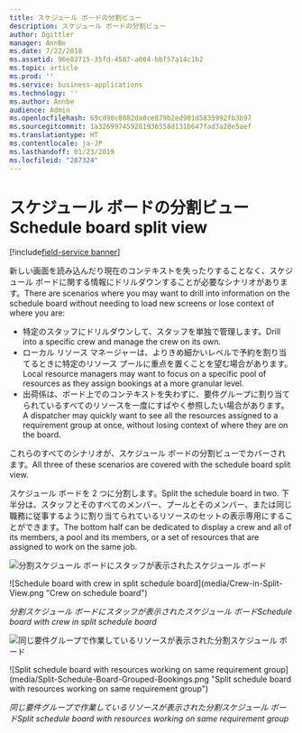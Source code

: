 ```yaml
---
title: スケジュール ボードの分割ビュー
description: スケジュール ボードの分割ビュー
author: Dgittler
manager: AnnBe
ms.date: 7/22/2018
ms.assetid: 96e82715-35fd-4587-a004-bbf57a14c1b2
ms.topic: article
ms.prod: ''
ms.service: business-applications
ms.technology: ''
ms.author: Annbe
audience: Admin
ms.openlocfilehash: 69cd90c0882da0ce879b2ed901d5835992fb3b97
ms.sourcegitcommit: 1a326997459281936558d131b647fad3a28e5aef
ms.translationtype: HT
ms.contentlocale: ja-JP
ms.lasthandoff: 01/23/2019
ms.locfileid: "287324"
---
```

#  <a name="schedule-board-split-view"></a><span data-ttu-id="6a4b7-103">スケジュール ボードの分割ビュー</span><span class="sxs-lookup"><span data-stu-id="6a4b7-103">Schedule board split view</span></span>

[!include[field-service banner](../../../includes/field-service.md)]


<span data-ttu-id="6a4b7-104">新しい画面を読み込んだり現在のコンテキストを失ったりすることなく、スケジュール ボードに関する情報にドリルダウンすることが必要なシナリオがあります。</span><span class="sxs-lookup"><span data-stu-id="6a4b7-104">There are scenarios where you may want to drill into information on the schedule board without needing to load new screens or lose context of where you are:</span></span>

*   <span data-ttu-id="6a4b7-105">特定のスタッフにドリルダウンして、スタッフを単独で管理します。</span><span class="sxs-lookup"><span data-stu-id="6a4b7-105">Drill into a specific crew and manage the crew on its own.</span></span> 
*   <span data-ttu-id="6a4b7-106">ローカル リソース マネージャーは、よりきめ細かいレベルで予約を割り当てるときに特定のリソース プールに重点を置くことを望む場合があります。</span><span class="sxs-lookup"><span data-stu-id="6a4b7-106">Local resource managers may want to focus on a specific pool of resources as they assign bookings at a more granular level.</span></span>
*   <span data-ttu-id="6a4b7-107">出荷係は、ボード上でのコンテキストを失わずに、要件グループに割り当てられているすべてのリソースを一度にすばやく参照したい場合があります。</span><span class="sxs-lookup"><span data-stu-id="6a4b7-107">A dispatcher may quickly want to see all the resources assigned to a requirement group at once, without losing context of where they are on the board.</span></span>

<span data-ttu-id="6a4b7-108">これらのすべてのシナリオが、スケジュール ボードの分割ビューでカバーされます。</span><span class="sxs-lookup"><span data-stu-id="6a4b7-108">All three of these scenarios are covered with the schedule board split view.</span></span>

<span data-ttu-id="6a4b7-109">スケジュール ボードを 2 つに分割します。</span><span class="sxs-lookup"><span data-stu-id="6a4b7-109">Split the schedule board in two.</span></span> <span data-ttu-id="6a4b7-110">下半分は、スタッフとそのすべてのメンバー、プールとそのメンバー、または同じ職務に従事するように割り当てられているリソースのセットの表示専用にすることができます。</span><span class="sxs-lookup"><span data-stu-id="6a4b7-110">The bottom half can be dedicated to display a crew and all of its members, a pool and its members, or a set of resources that are assigned to work on the same job.</span></span>

<span data-ttu-id="6a4b7-111">![分割スケジュール ボードにスタッフが表示されたスケジュール ボード](media/Crew-in-Split-View.png "スケジュール ボード上のスタッフ")
<!-- picture --></span><span class="sxs-lookup"><span data-stu-id="6a4b7-111">![Schedule board with crew in split schedule board](media/Crew-in-Split-View.png "Crew on schedule board")
<!-- picture --></span></span>

<span data-ttu-id="6a4b7-112">*分割スケジュール ボードにスタッフが表示されたスケジュール ボード*</span><span class="sxs-lookup"><span data-stu-id="6a4b7-112">*Schedule board with crew in split schedule board*</span></span>

<span data-ttu-id="6a4b7-113">![同じ要件グループで作業しているリソースが表示された分割スケジュール ボード](media/Split-Schedule-Board-Grouped-Bookings.png "同じ要件グループで作業しているリソースが表示された分割スケジュール ボード")
<!-- picture --></span><span class="sxs-lookup"><span data-stu-id="6a4b7-113">![Split schedule board with resources working on same requirement group](media/Split-Schedule-Board-Grouped-Bookings.png "Split schedule board with resources working on same requirement group")
<!-- picture --></span></span>

<span data-ttu-id="6a4b7-114">*同じ要件グループで作業しているリソースが表示された分割スケジュール ボード*</span><span class="sxs-lookup"><span data-stu-id="6a4b7-114">*Split schedule board with resources working on same requirement group*</span></span>
